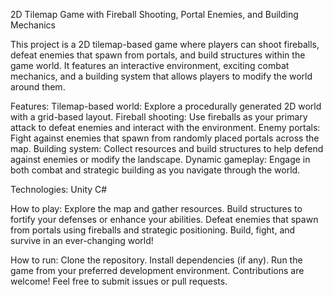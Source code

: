 2D Tilemap Game with Fireball Shooting, Portal Enemies, and Building Mechanics

This project is a 2D tilemap-based game where players can shoot fireballs, defeat enemies that spawn from portals, and build structures within the game world. It features an interactive environment, exciting combat mechanics, and a building system that allows players to modify the world around them.

Features:
Tilemap-based world: Explore a procedurally generated 2D world with a grid-based layout.
Fireball shooting: Use fireballs as your primary attack to defeat enemies and interact with the environment.
Enemy portals: Fight against enemies that spawn from randomly placed portals across the map.
Building system: Collect resources and build structures to help defend against enemies or modify the landscape.
Dynamic gameplay: Engage in both combat and strategic building as you navigate through the world.

Technologies:
Unity
C#


How to play:
Explore the map and gather resources.
Build structures to fortify your defenses or enhance your abilities.
Defeat enemies that spawn from portals using fireballs and strategic positioning.
Build, fight, and survive in an ever-changing world!


How to run:
Clone the repository.
Install dependencies (if any).
Run the game from your preferred development environment.
Contributions are welcome! Feel free to submit issues or pull requests.
